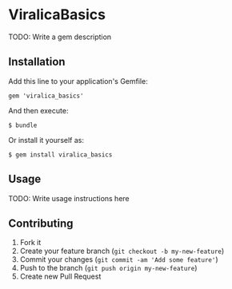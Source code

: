 # ViralicaBasics

TODO: Write a gem description

## Installation

Add this line to your application's Gemfile:

    gem 'viralica_basics'

And then execute:

    $ bundle

Or install it yourself as:

    $ gem install viralica_basics

## Usage

TODO: Write usage instructions here

## Contributing

1. Fork it
2. Create your feature branch (`git checkout -b my-new-feature`)
3. Commit your changes (`git commit -am 'Add some feature'`)
4. Push to the branch (`git push origin my-new-feature`)
5. Create new Pull Request
